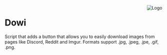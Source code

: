 <img src="https://play.pokemonshowdown.com/sprites/xyani/emolga.gif" alt="Logo" align="right"/>

# Dowi

Script that adds a button that allows you to easily download images from pages like Discord, Reddit and Imgur. Formats support .jpg, .jpeg, .jpe, .gif, .png.
